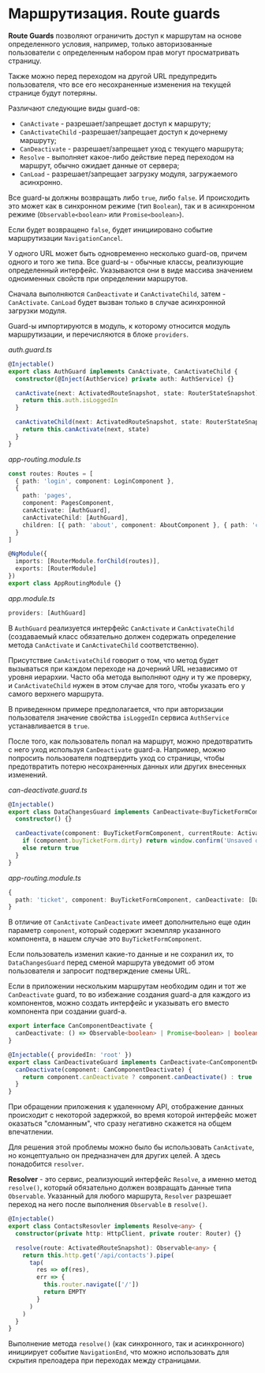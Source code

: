 # Маршрутизация. Route guards

**Route Guards** позволяют ограничить доступ к маршрутам на основе определенного условия, например, только авторизованные пользователи с определенным набором прав могут просматривать страницу.

Также можно перед переходом на другой URL предупредить пользователя, что все его несохраненные изменения на текущей странице будут потеряны.

Различают следующие виды guard-ов:

- `CanActivate` - разрешает/запрещает доступ к маршруту;
- `CanActivateChild` -разрешает/запрещает доступ к дочернему маршруту;
- `CanDeactivate` - разрешает/запрещает уход с текущего маршрута;
- `Resolve` - выполняет какое-либо действие перед переходом на маршрут, обычно ожидает данные от сервера;
- `CanLoad` - разрешает/запрещает загрузку модуля, загружаемого асинхронно.

Все guard-ы должны возвращать либо `true`, либо `false`. И происходить это может как в синхронном режиме (тип `Boolean`), так и в асинхронном режиме (`Observable<boolean>` или `Promise<boolean>`).

Если будет возвращено `false`, будет инициировано событие маршрутизации `NavigationCancel`.

У одного URL может быть одновременно несколько guard-ов, причем одного и того же типа. Все guard-ы - обычные классы, реализующие определенный интерфейс. Указываются они в виде массива значением одноименных свойств при определении маршрутов.

Сначала выполняются `CanDeactivate` и `CanActivateChild`, затем - `CanActivate`. `CanLoad` будет вызван только в случае асинхронной загрузки модуля.

Guard-ы импортируются в модуль, к которому относится модуль маршрутизации, и перечисляются в блоке `providers`.

_auth.guard.ts_

```ts
@Injectable()
export class AuthGuard implements CanActivate, CanActivateChild {
  constructor(@Inject(AuthService) private auth: AuthService) {}

  canActivate(next: ActivatedRouteSnapshot, state: RouterStateSnapshot): boolean {
    return this.auth.isLoggedIn
  }

  canActivateChild(next: ActivatedRouteSnapshot, state: RouterStateSnapshot): boolean {
    return this.canActivate(next, state)
  }
}
```

_app-routing.module.ts_

```ts
const routes: Routes = [
  { path: 'login', component: LoginComponent },
  {
    path: 'pages',
    component: PagesComponent,
    canActivate: [AuthGuard],
    canActivateChild: [AuthGuard],
    children: [{ path: 'about', component: AboutComponent }, { path: 'contacts', component: ContactsComponent }]
  }
]

@NgModule({
  imports: [RouterModule.forChild(routes)],
  exports: [RouterModule]
})
export class AppRoutingModule {}
```

_app.module.ts_

```ts
providers: [AuthGuard]
```

В `AuthGuard` реализуется интерфейс `CanActivate` и `CanActivateChild` (создаваемый класс обязательно должен содержать определение метода `CanActivate` и `CanActivateChild` соответственно).

Присутствие `CanActivateChild` говорит о том, что метод будет вызываться при каждом переходе на дочерний URL независимо от уровня иерархии. Часто оба метода выполняют одну и ту же проверку, и `CanActivateChild` нужен в этом случае для того, чтобы указать его у самого верхнего маршрута.

В приведенном примере предполагается, что при авторизации пользователя значение свойства `isLoggedIn` сервиса `AuthService` устанавливается в `true`.

После того, как пользователь попал на маршрут, можно предотвратить с него уход используя `CanDeactivate` guard-а. Например, можно попросить пользователя подтвердить уход со страницы, чтобы предотвратить потерю несохраненных данных или других внесенных изменений.

_can-deactivate.guard.ts_

```ts
@Injectable()
export class DataChangesGuard implements CanDeactivate<BuyTicketFormComponent> {
  constructor() {}

  canDeactivate(component: BuyTicketFormComponent, currentRoute: ActivatedRouteSnapshot, currentState: RouterStateSnapshot, nextState: RouterStateSnapshot) {
    if (component.buyTicketForm.dirty) return window.confirm('Unsaved data detected. Want to exit?')
    else return true
  }
}
```

_app-routing.module.ts_

```ts
{
  path: 'ticket', component: BuyTicketFormComponent, canDeactivate: [DataChangesGuard]
}
```

В отличие от `CanActivate` `CanDeactivate` имеет дополнительно еще один параметр `component`, который содержит экземпляр указанного компонента, в нашем случае это `BuyTicketFormComponent`.

Если пользователь изменил какие-то данные и не сохранил их, то `DataChangesGuard` перед сменой маршрута уведомит об этом пользователя и запросит подтверждение смены URL.

Если в приложении нескольким маршрутам необходим один и тот же `CanDeactivate` guard, то во избежание создания guard-а для каждого из компонентов, можно создать интерфейс и указывать его вместо компонента при создании guard-а.

```ts
export interface CanComponentDeactivate {
  canDeactivate: () => Observable<boolean> | Promise<boolean> | boolean
}

@Injectable({ providedIn: 'root' })
export class CanDeactivateGuard implements CanDeactivate<CanComponentDeactivate> {
  canDeactivate(component: CanComponentDeactivate) {
    return component.canDeactivate ? component.canDeactivate() : true
  }
}
```

При обращении приложения к удаленному API, отображение данных происходит с некоторой задержкой, во время которой интерфейс может оказаться "сломанным", что сразу негативно скажется на общем впечатлении.

Для решения этой проблемы можно было бы использовать `CanActivate`, но концептуально он предназначен для других целей. А здесь понадобится `resolver`.

**Resolver** - это сервис, реализующий интерфейс `Resolve`, а именно метод `resolve()`, который обязательно должен возвращать данные типа `Observable`. Указанный для любого маршрута, `Resolver` разрешает переход на него после выполнения `Observable` в `resolve()`.

```ts
@Injectable()
export class ContactsResovler implements Resolve<any> {
  constructor(private http: HttpClient, private router: Router) {}

  resolve(route: ActivatedRouteSnapshot): Observable<any> {
    return this.http.get('/api/contacts').pipe(
      tap(
        res => of(res),
        err => {
          this.router.navigate(['/'])
          return EMPTY
        }
      )
    )
  }
}
```

Выполнение метода `resolve()` (как синхронного, так и асинхронного) инициирует событие `NavigationEnd`, что можно использовать для скрытия прелоадера при переходах между страницами.
